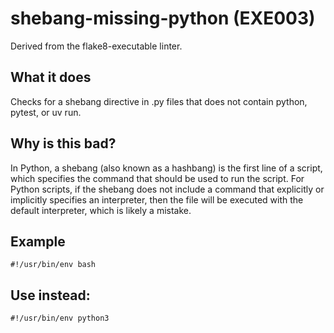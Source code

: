 # shebang-missing-python (EXE003)
Derived from the flake8-executable linter.
## What it does
Checks for a shebang directive in .py files that does not contain python,
pytest, or uv run.
## Why is this bad?
In Python, a shebang (also known as a hashbang) is the first line of a
script, which specifies the command that should be used to run the
script.
For Python scripts, if the shebang does not include a command that explicitly
or implicitly specifies an interpreter, then the file will be executed with
the default interpreter, which is likely a mistake.
## Example
```
#!/usr/bin/env bash
```
## Use instead:
```
#!/usr/bin/env python3
```